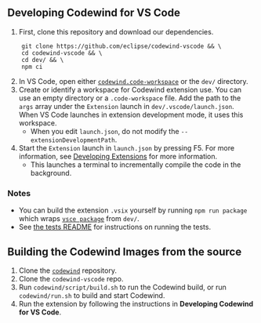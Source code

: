 ## Developing Codewind for VS Code

1. First, clone this repository and download our dependencies.
```
    git clone https://github.com/eclipse/codewind-vscode && \
    cd codewind-vscode && \
    cd dev/ && \
    npm ci
```
2. In VS Code, open either [`codewind.code-workspace`](https://github.com/eclipse/codewind-vscode/blob/master/codewind.code-workspace) or the `dev/` directory.
3. Create or identify a workspace for Codewind extension use. You can use an empty directory or a `.code-workspace` file. Add the path to the `args` array under the `Extension` launch in `dev/.vscode/launch.json`. When VS Code launches in extension development mode, it uses this workspace.
    - When you edit `launch.json`, do not modify the `--extensionDevelopmentPath`.
4. Start the `Extension` launch in `launch.json` by pressing F5. For more information, see [Developing Extensions](https://code.visualstudio.com/docs/extensions/developing-extensions) for more information.
    - This launches a terminal to incrementally compile the code in the background.

### Notes
- You can build the extension `.vsix` yourself by running `npm run package` which wraps [`vsce package`](https://code.visualstudio.com/api/working-with-extensions/publishing-extension#packaging-extensions) from `dev/`.
- See [the tests README](https://github.com/eclipse/codewind-vscode/blob/master/dev/src/test/README-Tests.md) for instructions on running the tests.

## Building the Codewind Images from the source
1. Clone the [`codewind`](https://github.com/eclipse/codewind) repository.
2. Clone the `codewind-vscode` repo.
3. Run `codewind/script/build.sh` to run the Codewind build, or run `codewind/run.sh` to build and start Codewind.
4. Run the extension by following the instructions in **Developing Codewind for VS Code**.
